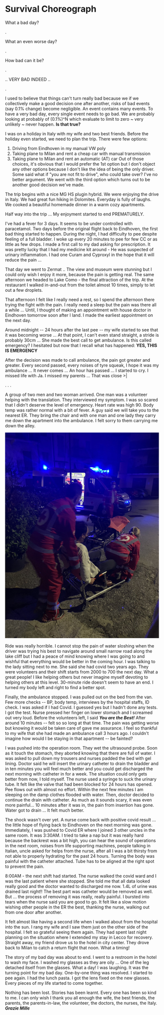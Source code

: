 # Survival Choreograph

What a bad day?

.

What an even worse day?

.

How bad can it be?

.

.. VERY BAD INDEED ..

.


I used to believe that things can't turn really bad because we if we collectively make a good decision one after another, risks of bad events (say 0.1% change) become negligible. An event contains many events. To have a very bad day, every single event needs to go bad. We are probably looking at probably of (0.1%)^N which evaluate to limit to zero ~ very unlikely ~ never happen. **Is that true?**

I was on a holiday in Italy with my wife and two best friends. Before the holiday even started, we need to plan the trip. There were few options:
1. Driving from Eindhoven in my manual VW poly
1. Taking plane to Milan and rent a cheap car with manual transmission
1. Taking plane to Milan and rent an automatic (AT) car
Out of those choices, it's obvious that I would prefer the 1st option but I don't object any other options because I don't like the idea of being the only driver. Some said what if "you are not fit to drive", who could take over? I've no better argument. We went with the third option which turns out to be another good decision we've made.

The trip begins with a nice MG HS plugin hybrid. We were enjoying the drive in Italy. We had great fun hiking in Dolomites. Everyday is fully of laughs. We cooked a beautiful homemade dinner in a warm cozy apartments. 

Half way into the trip ... My enjoyment started to end PREMATURELY.

I've had a fever for 3 days. It seems to be under controlled with paracetamol. Two days before the original flight back to Eindhoven, the first bad thing started to happen. During the night, I had difficulty to pee despite feeling of a full bladder. I woke up every 20 minutes to pee for few CC or as little as few drops. I made a first call to my dad asking for prescription. It was pretty lucky that I had my medicine kit around - He was suspected of urinary inflammation. I had one Curam and Cyproxyl in the hope that it will reduce the pain ...

That day we went to Zermat .. The view and museum were stunning but I could only wish I enjoy it more, because the pain is getting real. The same afternoon we headed to Lake Como - the final attraction of the trip. At the restaurant I walked in-and-out from the toilet almost 10 times, simply to let out a few droplets.

That afternoon I felt like I really need a rest, so I spend the afternoon there trying the fight with the pain. I really need a sleep but the pain was there all a while ... Until, I thought of making an appointment with house doctor in Eindhoven tomorrow soon after I land. I made the earliest appointment on the next day.

Around midnight -- 24 hours after the last pee -- my wife started to see that it was becoming worse ... At that point, I can't even stand straight, a stride is probably 30cm ... She made the best call to get ambulance. Is this called emergency? I hesitated but now that I recall what has happened: **YES, THIS IS EMERGENCY**

After the decision was made to call ambulance, the pain got greater and greater. Every second passed, every noises of tyre squeak, I hope it was my ambulance ... It never comes ... An hour has passed ... I started to cry. I missed life with Ja. I missed my parents ... That was close >|

.
.
.

A group of two men and two woman arrived. One man was a volunteer helping with the translation. They interviewed my symptom. I was so scared that I didn't deserve the level of emergency. Heart rate was high 90. Body temp was rather normal with a bit of fever. A guy said we will take you to the nearest ER. They bring the chair and with one man and one lady they carry me down the apartment into the ambulance. I felt sorry to them carrying me down the alley.

![](/image/ambulance.jpg)

Ride was really horrible. I cannot stop the pain of water sloshing when the driver was trying his best to navigate around small narrow road along the lake cliff but I had a peace of mind knowing where I was going to and wishful that everything would be better in the coming hour. I was talking to the lady sitting next to me. She said she had covid two years ago. They were volunteers and their shift starts from 2000 to 700 the next day. What a great people! I like helping others but never imagine myself devoting to helping others at this level. 30-minute ride doesn't seem to have an end. I turned my body left and right to find a better spot.

Finally, the ambulance stopped. I was pulled out on the bed from the van. Few more checks -- BP, body temp, interviews by the hospital staffs, ID check. I was asked if I had Covid. I guessed yes but I hadn't done any tests. I got the test. Nurse pressed her finger on lower stomach and I screamed out very loud. Before the volunteers left, I said ***You are the Best!*** After around 10 minutes -- felt so so long at that time. The pain was getting worse but knowing it would be taken care of gave me assurance. I feel so thankful to my wife that she had made an ambulance call 3 hours ago. I couldn't imagine how would I be staying in that apartment -- be fainted?

I was pushed into the operation room. They wet the ultrasound probe. Soon as it touch the stomach, they aborted knowing that there are full of water. I was asked to pull down my trousers and nurses padded the bed with gel lining. Doctor said he will insert the urinary catheter to drain the bladder and in ten minutes you will feel much better and you could get discharged the next morning with catheter in for a week. The situation could only gets better from now, I told myself. The nurse used a syringe to suck the urinary tube. It felt like the valve that had been blocked for 24 hours has opened. Pee flows out with almost no effort. Within the next few minutes I am sleeping on the damp clothes flooded with water. Then, doctor decided to continue the drain with catheter. As much as it sounds scary, it was even more painful... 10 minutes after it was in, the pain from insertion has gone. Water got to drain ... It felt much better.

The shock wasn't over yet. A nurse come back with positive covid result ... the little hope of flying back to Eindhoven on the next morning was gone. Immediately, I was pushed to Covid ER where I joined 3 other uncles in the same room. It was 3:30AM. I tried to take a nap but it was really hard because the backrest was a bit high, you can hear the sound of operations in the next room, noises from life supporting machines, people talking in Italian, uncle asked for helps from the nurse, after all I was a bit thirsty from not able to properly hydrating for the past 24 hours. Turning the body was painful with the catheter attached. Tube has to be aligned at the right spot to prevent the pain.

8:00AM - the next shift had started. The nurse walked the covid ward and I was the last patient where she stopped. She told me that all data looked really good and the doctor wanted to discharged me now. 1.4L of urine was drained last night!! The best part was catheter would be removed as well. But ... the process of removing it was really, really painful. I bursted into tears when the nurse said you are good to go. It felt like a slow motion wishing other people in the ER the best, thanking the nurse, walking out from one door after another.

It felt almost like having a second life when I walked about from the hospital into the sun. I rang my wife and I saw them just on the other side of the hospital. I felt so grateful seeing them again. They had spent last night planning on the situation where I extended my stay in Lecco for recovery. Straight away, my friend drove us to the hotel in city center. They drove back to Milan to catch a return flight that noon. What a timing!

The story of my bad day was about to end. I went to a restroom in the hotel to wash my face. I washed my glasses as they are oily ... One of the leg detached itself from the glasses. What a day! I was laughing. It was the turning point for my bad day. One-by-one thing was resolved. I started to pee again. I had the lunch pasta. I got the lens fixed on the new glasses. Every pieces of my life started to come together. 

Nothing has been lost. Stories has been learnt. Every one has been so kind to me. I can only wish I thank you all enough the wife, the best friends, the parents, the parents-in-law, the volunteer, the doctors, the nurses, the Italy. ***Grazie Mille***